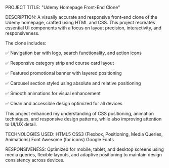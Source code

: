 PROJECT TITLE:
"Udemy Homepage Front-End Clone"

DESCRIPTION:
  A visually accurate and responsive front-end clone of the Udemy homepage, crafted using HTML and CSS. This project recreates essential UI components with a focus on layout precision, interactivity, and responsiveness.

The clone includes:

  ✅ Navigation bar with logo, search functionality, and action icons

  ✅ Responsive category strip and course card layout

  ✅ Featured promotional banner with layered positioning

  ✅ Carousel section styled using absolute and relative positioning

  ✅ Smooth animations for visual enhancement

  ✅ Clean and accessible design optimized for all devices

This project enhanced my understanding of CSS positioning, animation techniques, and responsive design patterns, while also improving attention to UI/UX detail.

TECHNOLOGIES USED:
  HTML5
  CSS3 (Flexbox, Positioning, Media Queries, Animations)
  Font Awesome (for icons)
  Google Fonts

RESPONSIVENESS:
  Optimized for mobile, tablet, and desktop screens using media queries, flexible layouts, and adaptive positioning to maintain design consistency across devices.


